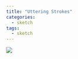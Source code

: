 ```yaml
---
title: "Uttering Strokes"
categories:
  - sketch
tags:
  - sketch
---
```




<img src="{{site.baseurl}}/assets/art/logo.png">
